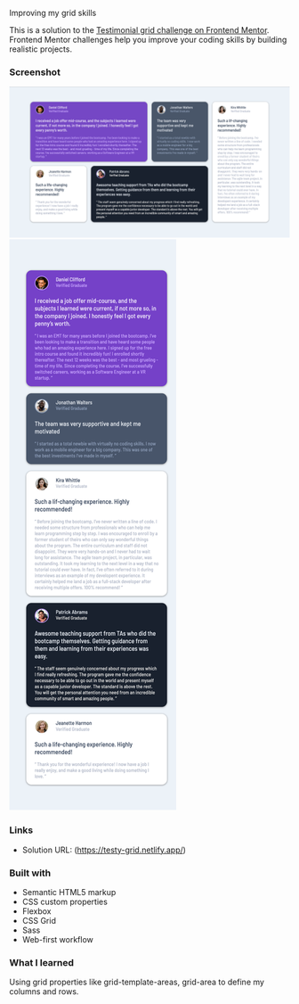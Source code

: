 Improving my grid skills

This is a solution to the [Testimonial grid challenge on Frontend Mentor](https://www.frontendmentor.io/challenges/fylo-dark-theme-landing-page-5ca5f2d21e82137ec91a50fd). Frontend Mentor challenges help you improve your coding skills by building realistic projects.

### Screenshot

![](./images/Screen%20Shot%202022-04-20%20at%205.15.53%20PM.png)
![](./images/testy-grid.netlify.app_.png)

### Links

- Solution URL: (https://testy-grid.netlify.app/)


### Built with

- Semantic HTML5 markup
- CSS custom properties
- Flexbox
- CSS Grid
- Sass
- Web-first workflow


### What I learned

Using grid properties like grid-template-areas, grid-area to define my columns and rows.